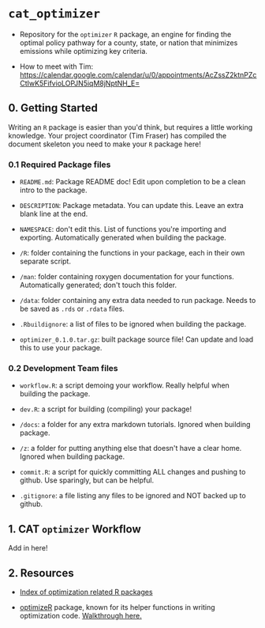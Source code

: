 # `cat_optimizer`

- Repository for the `optimizer` `R` package, an engine for finding the optimal policy pathway for a county, state, or nation that minimizes emissions while optimizing key criteria.

- How to meet with Tim: https://calendar.google.com/calendar/u/0/appointments/AcZssZ2ktnPZcCtIwK5FifvioLOPJN5iqM8jNptNH_E=


## 0. Getting Started

Writing an `R` package is easier than you'd think, but requires a little working knowledge. Your project coordinator (Tim Fraser) has compiled the document skeleton you need to make your `R` package here!

### 0.1 Required Package files

- `README.md`: Package README doc! Edit upon completion to be a clean intro to the package.

- `DESCRIPTION`: Package metadata. You can update this. Leave an extra blank line at the end.

- `NAMESPACE`: don't edit this. List of functions you're importing and exporting. Automatically generated when building the package.

- `/R`: folder containing the functions in your package, each in their own separate script.

- `/man`: folder containing roxygen documentation for your functions. Automatically generated; don't touch this folder.

- `/data`: folder containing any extra data needed to run package. Needs to be saved as `.rds` or `.rdata` files.

- `.Rbuildignore`: a list of files to be ignored when building the package.

- `optimizer_0.1.0.tar.gz`: built package source file! Can update and load this to use your package.

### 0.2 Development Team files

- `workflow.R`: a script demoing your workflow. Really helpful when building the package.

- `dev.R`: a script for building (compiling) your package!

- `/docs`: a folder for any extra markdown tutorials. Ignored when building package.

- `/z`: a folder for putting anything else that doesn't have a clear home. Ignored when building package.

- `commit.R`: a script for quickly committing ALL changes and pushing to github. Use sparingly, but can be helpful.

- `.gitignore`: a file listing any files to be ignored and NOT backed up to github.


## 1. CAT `optimizer` Workflow

Add in here!



## 2. Resources

- [Index of optimization related R packages](https://cran.r-project.org/web/views/Optimization.html)

- [optimizeR](https://cran.r-project.org/web/packages/optimizeR/index.html) package, known for its helper functions in writing optimization code. [Walkthrough here.](https://github.com/loelschlaeger/optimizeR)



